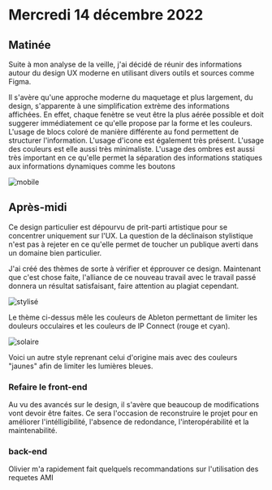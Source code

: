 # Mercredi 14 décembre 2022

## Matinée

Suite à mon analyse de la veille, j'ai décidé de réunir des informations autour du design UX moderne en utilisant divers outils et sources comme Figma.

Il s'avère qu'une approche moderne du maquetage et plus largement, du design, s'apparente à une simplification extrème des informations affichées. En effet, chaque fenètre se veut être la plus aérée possible et doit suggerer immédiatement ce qu'elle propose par la forme et les couleurs. L'usage de blocs coloré de manière différente au fond permettent de structurer l'information. L'usage d'icone est également très présent. L'usage des couleurs est elle aussi très minimaliste. L'usage des ombres est aussi très important en ce qu'elle permet la séparation des informations statiques aux informations dynamiques comme les boutons

![mobile](../../Mobile.png)

## Après-midi

Ce design particulier est dépourvu de prit-parti artistique pour se concentrer uniquement sur l'UX. La question de la déclinaison stylistique n'est pas à rejeter en ce qu'elle permet de toucher un publique averti dans un domaine bien particulier.

J'ai créé des thèmes de sorte à vérifier et épprouver ce design.
Maintenant que c'est chose faite, l'alliance de ce nouveau travail avec le travail passé donnera un résultat satisfaisant, faire attention au plagiat cependant.

![stylisé](../../Mobile-stylisé.png)

Le thème ci-dessus mêle les couleurs de Ableton permettant de limiter les douleurs occulaires et les couleurs de IP Connect (rouge et cyan).

![solaire](../../Mobile-solaire.png)

Voici un autre style reprenant celui d'origine mais avec des couleurs "jaunes" afin de limiter les lumières bleues.

### Refaire le front-end

Au vu des avancés sur le design, il s'avère que beaucoup de modifications vont devoir être faites. Ce sera l'occasion de reconstruire le projet pour en améliorer l'intélligibilité, l'absence de redondance, l'interopérabilité et la maintenabilité.

### back-end

Olivier m'a rapidement fait quelquels recommandations sur l'utilisation des requetes AMI